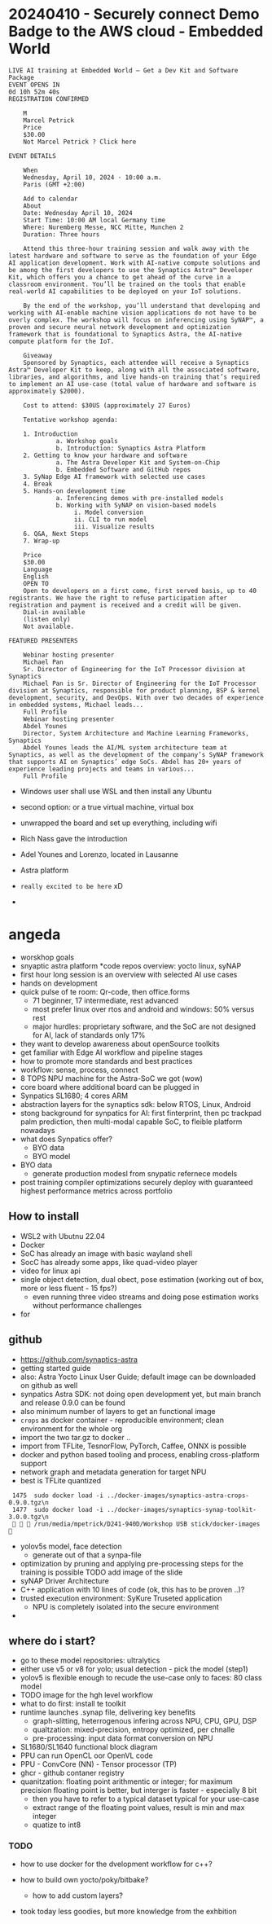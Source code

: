 # 20240410 - Securely connect Demo Badge to the AWS cloud - Embedded World

```
LIVE AI training at Embedded World – Get a Dev Kit and Software Package
EVENT OPENS IN
0d 10h 52m 40s
REGISTRATION CONFIRMED

    M
    Marcel Petrick
    Price
    $30.00
    Not Marcel Petrick ? Click here

EVENT DETAILS

    When
    Wednesday, April 10, 2024 · 10:00 a.m.
    Paris (GMT +2:00)

    Add to calendar
    About
    Date: Wednesday April 10, 2024
    Start Time: 10:00 AM local Germany time
    Where: Nuremberg Messe, NCC Mitte, Munchen 2
    Duration: Three hours

    Attend this three-hour training session and walk away with the latest hardware and software to serve as the foundation of your Edge AI application development. Work with AI-native compute solutions and be among the first developers to use the Synaptics Astra™ Developer Kit, which offers you a chance to get ahead of the curve in a classroom environment. You’ll be trained on the tools that enable real-world AI capabilities to be deployed on your IoT solutions.

    By the end of the workshop, you’ll understand that developing and working with AI-enable machine vision applications do not have to be overly complex. The workshop will focus on inferencing using SyNAP™, a proven and secure neural network development and optimization framework that is foundational to Synaptics Astra, the AI-native compute platform for the IoT.

    Giveaway
    Sponsored by Synaptics, each attendee will receive a Synaptics Astra™ Developer Kit to keep, along with all the associated software, libraries, and algorithms, and live hands-on training that’s required to implement an AI use-case (total value of hardware and software is approximately $2000).

    Cost to attend: $30US (approximately 27 Euros)

    Tentative workshop agenda:

    1. Introduction
             a. Workshop goals
             b. Introduction: Synaptics Astra Platform
    2. Getting to know your hardware and software
             a. The Astra Developer Kit and System-on-Chip
             b. Embedded Software and GitHub repos
    3. SyNap Edge AI framework with selected use cases
    4. Break
    5. Hands-on development time
             a. Inferencing demos with pre-installed models
             b. Working with SyNAP on vision-based models
                  i. Model conversion
                  ii. CLI to run model
                  iii. Visualize results
    6. Q&A, Next Steps
    7. Wrap-up

    Price
    $30.00
    Language
    English
    OPEN TO
    Open to developers on a first come, first served basis, up to 40 registrants. We have the right to refuse participation after registration and payment is received and a credit will be given.
    Dial-in available
    (listen only)
    Not available.

FEATURED PRESENTERS

    Webinar hosting presenter
    Michael Pan
    Sr. Director of Engineering for the IoT Processor division at Synaptics
    Michael Pan is Sr. Director of Engineering for the IoT Processor division at Synaptics, responsible for product planning, BSP & kernel development, security, and DevOps. With over two decades of experience in embedded systems, Michael leads...
    Full Profile
    Webinar hosting presenter
    Abdel Younes
    Director, System Architecture and Machine Learning Frameworks, Synaptics
    Abdel Younes leads the AI/ML system architecture team at Synaptics, as well as the development of the company’s SyNAP framework that supports AI on Synaptics’ edge SoCs. Abdel has 20+ years of experience leading projects and teams in various...
    Full Profile
```

* Windows user shall use WSL and then install any Ubuntu
* second option: or a true virtual machine, virtual box
* unwrapped the board and set up everything, including wifi
* Rich Nass gave the introduction

* Adel Younes and Lorenzo, located in Lausanne
* Astra platform
* `really excited to be here` xD
*

# angeda
* worskhop goals
* snyaptic astra platform
*code repos overview: yocto linux, syNAP
* first hour long session is an overview with selected AI use cases
* hands on development
* quick pulse of te room: Qr-code, then office.forms
  * 71 beginner, 17 intermediate, rest advanced
  * most prefer linux over rtos and android and windows: 50% versus rest
  * major hurdles: proprietary software, and the SoC are not designed for AI, lack of standards only 17%
* they want to develop awareness about openSource toolkits
* get familiar with Edge AI workflow and pipeline stages
* how to promote more standards and best practices
* workflow: sense, process, connect
* 8 TOPS NPU machine for the Astra-SoC we got (wow)
* core board where additional board can be plugged in
* Synpatics SL1680; 4 cores ARM
* abstraction layers for the synaptics sdk: below RTOS, Linux, Android
* stong background for synpatics for AI: first finterprint, then pc trackpad palm prediction, then multi-modal capable SoC, to fleible platform nowadays
* what does Synpatics offer?
  * BYO data
  * BYO model
* BYO data
  * generate production modesl from snypatic refernece models
 * post training compiler optimizations
securely deploy with guaranteed highest performance metrics across portfolio

## How to install
* WSL2 with Ubutnu 22.04
* Docker
* SoC has already an image with basic wayland shell
* SocC has already some apps, like quad-video player
* video for linux api
* single object detection, dual obect, pose estimation (working out of box, more or less fluent - 15 fps?)
  * even running three video streams and doing pose estimation works without performance challenges
* for

## github
* https://github.com/synaptics-astra
* getting started guide
* also: Astra Yocto Linux User Guide; default image can be downloaded on github as well
* synpatics Astra SDK: not doing open development yet, but main branch and release 0.9.0 can be found
* also minimum number of layers to get an functional image
* `crops` as docker container - reproducible environment; clean environment for the whole org
* import the two tar.gz to docker ..
* import from TFLite, TesnorFlow, PyTorch, Caffee, ONNX is possible
* docker and python based tooling and process, enabling cross-platform support
* network graph and metadata generation for target NPU
* best is TFLite quantized
```
 1475  sudo docker load -i ../docker-images/synaptics-astra-crops-0.9.0.tgz\n
 1477  sudo docker load -i ../docker-images/synaptics-synap-toolkit-3.0.0.tgz\n
    /run/media/mpetrick/D241-940D/Workshop USB stick/docker-images 
```
* yolov5s model, face detection
  * generate out of that a synpa-file
* optimization by pruning and applying pre-processing steps for the training is possible
TODO add image of the slide
* syNAP Driver Architecture
* C++ application with 10 lines of code (ok, this has to be proven ..)?
* trusted execution environment: SyKure Truseted application
  * NPU is completely isolated into the secure environment
*




## where do i start?
* go to these model repositories: ultralytics
* either use v5 or v8 for yolo; usual detection - pick the model (step1)
* yolov5 is flexible enough to recude the use-case only to faces: 80 class model
* TODO image for the hgh level workflow
* what to do first: install te toolkit
* runtime launches .synap file, delivering key benefits
  * graph-slitting, heterrogenous infering across NPU, CPU, GPU, DSP
  * qualtzation: mixed-precision, entropy optimized, per chnalle
  * pre-processing: input data format conversion on NPU
* SL1680/SL1640 functional block diagram
* PPU can run OpenCL oor OpenVL code
* PPU - ConvCore (NN) - Tensor processor (TP)
* ghcr - github contaner registry
* quanitzation: floating point arithmentic or integer; for maximum precision floating point is better, but interger is faster - especially 8 bit
  * then you have to refer to a typical dataset typical for your use-case
  * extract range of the floating point values, result is min and max integer
  * quatize to int8
### TODO
* how to use docker for the dvelopment workflow for c++?
* how to build own yocto/poky/bitbake?
  * how to add custom layers?

* took today less goodies, but more knowledge from the exhbition
